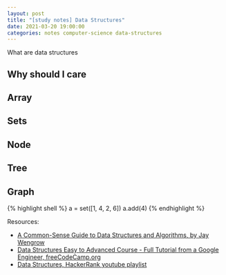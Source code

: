 ```yaml
---
layout: post
title: "[study notes] Data Structures"
date: 2021-03-20 19:00:00
categories: notes computer-science data-structures
---
```


What are data structures

## Why should I care

## Array

## Sets

## Node

## Tree

## Graph

{% highlight shell %}
a = set([1, 4, 2, 6])
a.add(4)
{% endhighlight %}

Resources:
- [A Common-Sense Guide to Data Structures and Algorithms, by Jay Wengrow][wengrow_book]
- [Data Structures Easy to Advanced Course - Full Tutorial from a Google Engineer, freeCodeCamp.org][freecodecamp_video_course]
- [Data Structures, HackerRank youtube playlist][hackerhank_videos]

[wengrow_book]: https://learning.oreilly.com/library/view/a-common-sense-guide/9781680508048/
[freecodecamp_video_course]: https://www.youtube.com/watch?v=RBSGKlAvoiM
[hackerhank_videos]: https://www.youtube.com/playlist?list=PLI1t_8YX-Apv-UiRlnZwqqrRT8D1RhriX
